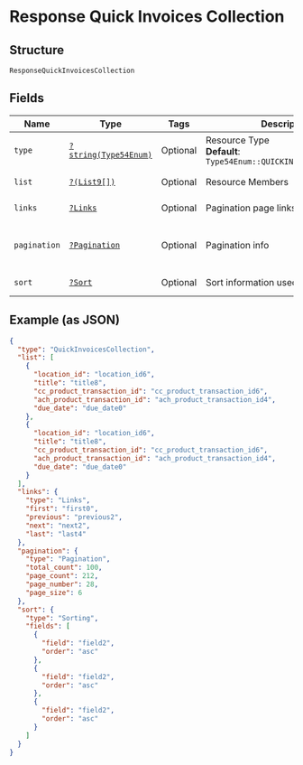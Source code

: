 
# Response Quick Invoices Collection

## Structure

`ResponseQuickInvoicesCollection`

## Fields

| Name | Type | Tags | Description | Getter | Setter |
|  --- | --- | --- | --- | --- | --- |
| `type` | [`?string(Type54Enum)`](../../doc/models/type-54-enum.md) | Optional | Resource Type<br>**Default**: `Type54Enum::QUICKINVOICESCOLLECTION` | getType(): ?string | setType(?string type): void |
| `list` | [`?(List9[])`](../../doc/models/list-9.md) | Optional | Resource Members | getList(): ?array | setList(?array list): void |
| `links` | [`?Links`](../../doc/models/links.md) | Optional | Pagination page links | getLinks(): ?Links | setLinks(?Links links): void |
| `pagination` | [`?Pagination`](../../doc/models/pagination.md) | Optional | Pagination info | getPagination(): ?Pagination | setPagination(?Pagination pagination): void |
| `sort` | [`?Sort`](../../doc/models/sort.md) | Optional | Sort information used on the results | getSort(): ?Sort | setSort(?Sort sort): void |

## Example (as JSON)

```json
{
  "type": "QuickInvoicesCollection",
  "list": [
    {
      "location_id": "location_id6",
      "title": "title8",
      "cc_product_transaction_id": "cc_product_transaction_id6",
      "ach_product_transaction_id": "ach_product_transaction_id4",
      "due_date": "due_date0"
    },
    {
      "location_id": "location_id6",
      "title": "title8",
      "cc_product_transaction_id": "cc_product_transaction_id6",
      "ach_product_transaction_id": "ach_product_transaction_id4",
      "due_date": "due_date0"
    }
  ],
  "links": {
    "type": "Links",
    "first": "first0",
    "previous": "previous2",
    "next": "next2",
    "last": "last4"
  },
  "pagination": {
    "type": "Pagination",
    "total_count": 100,
    "page_count": 212,
    "page_number": 28,
    "page_size": 6
  },
  "sort": {
    "type": "Sorting",
    "fields": [
      {
        "field": "field2",
        "order": "asc"
      },
      {
        "field": "field2",
        "order": "asc"
      },
      {
        "field": "field2",
        "order": "asc"
      }
    ]
  }
}
```

